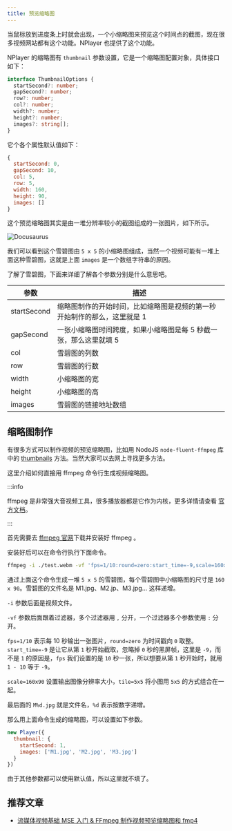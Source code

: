 ```yaml
---
title: 预览缩略图
---
```


当鼠标放到进度条上时就会出现，一个小缩略图来预览这个时间点的截图，现在很多视频网站都有这个功能。NPlayer 也提供了这个功能。

NPlayer 的缩略图有 `thumbnail` 参数设置，它是一个缩略图配置对象，具体接口如下：

```typescript
interface ThumbnailOptions {
  startSecond?: number;
  gapSecond?: number;
  row?: number;
  col?: number;
  width?: number;
  height?: number;
  images?: string[];
}
```

它个各个属性默认值如下：

```js
{
  startSecond: 0,
  gapSecond: 10,
  col: 5,
  row: 5,
  width: 160,
  height: 90,
  images: []
}
```

这个预览缩略图其实是由一堆分辨率较小的截图组成的一张图片，如下所示。

![Docusaurus](/img/M1.jpg)

我们可以看到这个雪碧图由 `5 x 5` 的小缩略图组成，当然一个视频可能有一堆上面这种雪碧图，这就是上面 `images` 是一个数组字符串的原因。

了解了雪碧图，下面来详细了解各个参数分别是什么意思吧。

| 参数 | 描述 |
| --- | --- |
| startSecond | 缩略图制作的开始时间，比如缩略图是视频的第一秒开始制作的那么，这里就是 1 |
| gapSecond | 一张小缩略图时间跨度，如果小缩略图是每 5 秒截一张，那么这里就填 5 |
| col | 雪碧图的列数 |
| row | 雪碧图的行数 |
| width | 小缩略图的宽 |
| height | 小缩略图的高 |
| images | 雪碧图的链接地址数组 |

## 缩略图制作

有很多方式可以制作视频的预览缩略图，比如用 NodeJS `node-fluent-ffmpeg` 库中的 [thumbnails](https://github.com/fluent-ffmpeg/node-fluent-ffmpeg#screenshotsoptions-dirname-generate-thumbnails) 方法。当然大家可以去网上寻找更多方法。

这里介绍如何直接用 ffmpeg 命令行生成视频缩略图。

:::info

ffmpeg 是非常强大音视频工具，很多播放器都是它作为内核，更多详情请查看 [官方文档](https://www.ffmpeg.org/)。

:::

首先需要去 [ffmpeg 官网](https://www.ffmpeg.org/)下载并安装好 ffmpeg 。

安装好后可以在命令行执行下面命令。

```bash
ffmpeg -i ./test.webm -vf 'fps=1/10:round=zero:start_time=-9,scale=160x90,tile=5x5' M%d.jpg
```

通过上面这个命令生成一堆 `5 x 5` 的雪碧图，每个雪碧图中小缩略图的尺寸是 `160 x 90`。雪碧图的文件名是 M1.jpg、M2.jp、M3.jpg... 这样递增。

`-i` 参数后面是视频文件。

`-vf` 参数后面跟着过滤器，多个过滤器用 `,` 分开，一个过滤器多个参数使用 `:` 分开。

`fps=1/10` 表示每 10 秒输出一张图片，`round=zero` 为时间戳向 `0` 取整。`start_time=-9` 是让它从第 `1` 秒开始截取，忽略掉 `0` 秒的黑屏帧，这里是 `-9`，而不是 `1` 的原因是，`fps` 我们设置的是 `10` 秒一张，所以想要从第 `1` 秒开始时，就用 `1 - 10` 等于 `-9`。

`scale=160x90` 设置输出图像分辨率大小，`tile=5x5` 将小图用 `5x5` 的方式组合在一起。

最后面的 `M%d.jpg` 就是文件名，`%d` 表示按数字递增。

那么用上面命令生成的缩略图，可以设置如下参数。

```js
new Player({
  thumbnail: {
    startSecond: 1,
    images: ['M1.jpg', 'M2.jpg', 'M3.jpg']
  }
})
```

由于其他参数都可以使用默认值，所以这里就不填了。

## 推荐文章

- [流媒体视频基础 MSE 入门 & FFmpeg 制作视频预览缩略图和 fmp4](https://juejin.cn/post/6953777965838630926)
